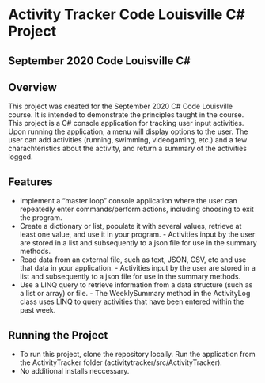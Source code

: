 # Activity Tracker Code Louisville C# Project
## September 2020 Code Louisville C#

## **Overview**

This project was created for the September 2020 C# Code Louisville course.
It is intended to demonstrate the principles taught in the course. 
This project is a C# console application for tracking user input activities. Upon running the application, a menu will display options to the user. The user can add activities (running, swimming, videogaming, etc.) and a few charachteristics about the activity, and return a summary of the activities logged. 

## **Features**

* Implement a “master loop” console application where the user can repeatedly enter commands/perform actions, including choosing to exit the program. 
* Create a dictionary or list, populate it with several values, retrieve at least one value, and use it in your program. - Activities input by the user are stored in a list and subsequently to a json file for use in the summary methods. 
* Read data from an external file, such as text, JSON, CSV, etc and use that data in your application. - Activities input by the user are stored in a list and subsequently to a json file for use in the summary methods. 
* Use a LINQ query to retrieve information from a data structure (such as a list or array) or file. - The WeeklySummary method in the ActivityLog class uses LINQ to query activities that have been entered within the past week. 

## **Running the Project**
* To run this project, clone the repository locally. Run the application from the ActivityTracker folder (activitytracker/src/ActivityTracker).   
* No additional installs neccessary. 